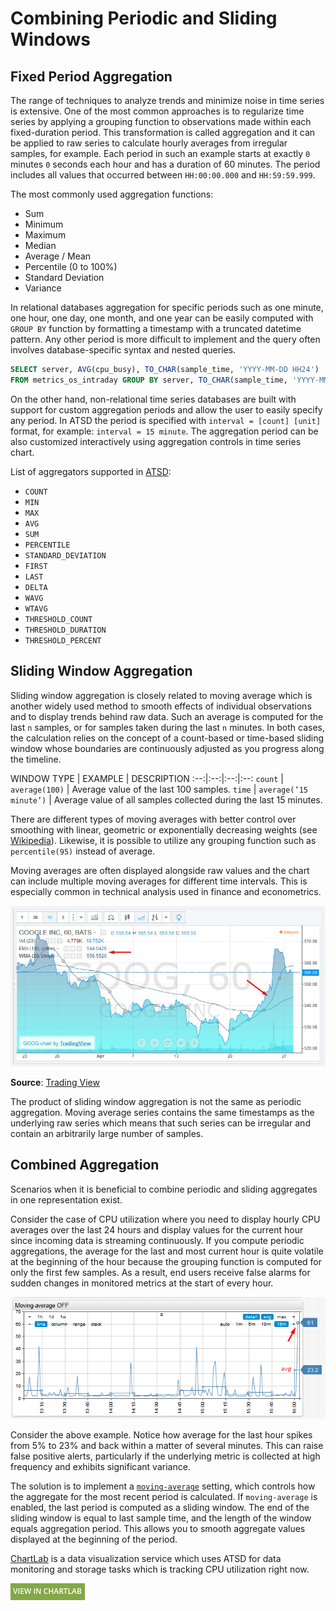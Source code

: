 # Combining Periodic and Sliding Windows

## Fixed Period Aggregation

The range of techniques to analyze trends and minimize noise in time series is extensive. One of the most common approaches is to regularize time series by applying a grouping function to observations made within each fixed-duration period. This transformation is called aggregation and it can be applied to raw series to calculate hourly averages from irregular samples, for example. Each period in such an example starts at exactly `0` minutes `0` seconds each hour and has a duration of 60 minutes. The period includes all values that occurred between `HH:00:00.000` and `HH:59:59.999`.

The most commonly used aggregation functions:

* Sum
* Minimum
* Maximum
* Median
* Average / Mean
* Percentile (0 to 100%)
* Standard Deviation
* Variance

In relational databases aggregation for specific periods such as one minute, one hour, one day, one month, and one year can be easily computed with `GROUP BY` function by formatting a timestamp with a truncated datetime pattern. Any other period is more difficult to implement and the query often involves database-specific syntax and nested queries.

```sql
SELECT server, AVG(cpu_busy), TO_CHAR(sample_time, 'YYYY-MM-DD HH24')
FROM metrics_os_intraday GROUP BY server, TO_CHAR(sample_time, 'YYYY-MM-DD HH24')
```

On the other hand, non-relational time series databases are built with support for custom aggregation periods and allow the user to easily specify any period. In ATSD the period is specified with `interval = [count] [unit]` format, for example: `interval = 15 minute`. The aggregation period can be also customized interactively using aggregation controls in time series chart.

List of aggregators supported in [ATSD](https://axibase.com/docs/atsd/api/data/aggregation.html):

* `COUNT`
* `MIN`
* `MAX`
* `AVG`
* `SUM`
* `PERCENTILE`
* `STANDARD_DEVIATION`
* `FIRST`
* `LAST`
* `DELTA`
* `WAVG`
* `WTAVG`
* `THRESHOLD_COUNT`
* `THRESHOLD_DURATION`
* `THRESHOLD_PERCENT`

## Sliding Window Aggregation

Sliding window aggregation is closely related to moving average which is another widely used method to smooth effects of individual observations and to display trends behind raw data. Such an average is computed for the last `n` samples, or for samples taken during the last `n` minutes.
In both cases, the calculation relies on the concept of a count-based or time-based sliding window whose boundaries are continuously adjusted as you progress along the timeline.

WINDOW TYPE | EXAMPLE | DESCRIPTION
:--:|:--:|:--:|:--:
`count` | `average(100)` | Average value of the last 100 samples.
`time` | `average(’15 minute’)` | Average value of all samples collected during the last 15 minutes.

There are different types of moving averages with better control over smoothing with linear, geometric or exponentially decreasing weights (see [Wikipedia](https://en.wikipedia.org/wiki/Moving_average)). Likewise, it is possible to utilize any grouping function such as `percentile(95)` instead of average.

Moving averages are often displayed alongside raw values and the chart can include multiple moving averages for different time intervals. This is especially common in technical analysis used in finance and econometrics.

![](./images/trading-view.png)

**Source**: [Trading View](https://www.tradingview.com/stock-charts/)

The product of sliding window aggregation is not the same as periodic aggregation. Moving average series contains the same timestamps as the underlying raw series which means that such series can be irregular and contain an arbitrarily large number of samples.

## Combined Aggregation

Scenarios when it is beneficial to combine periodic and sliding aggregates in one representation exist.
<!-- markdownlint-disable MD101 -->
Consider the case of CPU utilization where you need to display hourly CPU averages over the last 24 hours and display values for the current hour since incoming data is streaming continuously. If you compute periodic aggregations, the average for the last and most current hour is quite volatile at the beginning of the hour because the grouping function is computed for only the first few samples. As a result, end users receive false alarms for sudden changes in monitored metrics at the start of every hour.

![](./images/chartlab.png)

Consider the above example. Notice how average for the last hour spikes from 5% to 23% and back within a matter of several minutes. This can raise false positive alerts, particularly if the underlying metric is collected at high frequency and exhibits significant variance.

The solution is to implement a [`moving-average`](https://axibase.com/docs/charts/widgets/time-chart/#moving-average) setting, which controls how the aggregate for the most recent period is calculated. If `moving-average` is enabled, the last period is computed as a sliding window. The end of the sliding window is equal to last sample time, and the length of the window equals aggregation period. This allows you to smooth aggregate values displayed at the beginning of the period.

[ChartLab](../shared/chartlab.md) is a data visualization service which uses ATSD for data monitoring and storage tasks which is tracking CPU utilization right now.

[![](../../research/images/new-button.png)](https://apps.axibase.com/chartlab/7edd79fe/5/)